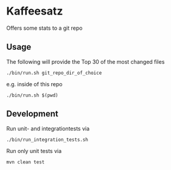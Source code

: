# Kaffeesatz
Offers some stats to a git repo

## Usage
The following will provide the Top 30 of the most changed files

    ./bin/run.sh git_repo_dir_of_choice

e.g. inside of this repo

    ./bin/run.sh $(pwd)

## Development

Run unit- and integrationtests via

    ./bin/run_integration_tests.sh

Run only unit tests via

    mvn clean test
